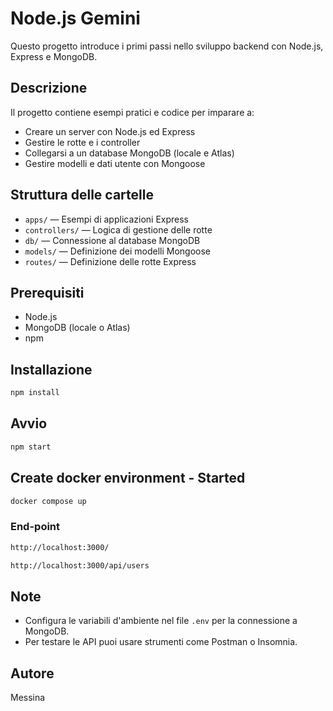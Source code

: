 # Node.js Gemini

Questo progetto introduce i primi passi nello sviluppo backend con Node.js, Express e MongoDB.

## Descrizione

Il progetto contiene esempi pratici e codice per imparare a:

- Creare un server con Node.js ed Express
- Gestire le rotte e i controller
- Collegarsi a un database MongoDB (locale e Atlas)
- Gestire modelli e dati utente con Mongoose

## Struttura delle cartelle

- `apps/` — Esempi di applicazioni Express
- `controllers/` — Logica di gestione delle rotte
- `db/` — Connessione al database MongoDB
- `models/` — Definizione dei modelli Mongoose
- `routes/` — Definizione delle rotte Express

## Prerequisiti

- Node.js
- MongoDB (locale o Atlas)
- npm

## Installazione

```sh
npm install
```

## Avvio

```sh
npm start
```

## Create docker environment - Started

```bash
docker compose up
```

### End-point

```bash
http://localhost:3000/

http://localhost:3000/api/users
```

## Note

- Configura le variabili d'ambiente nel file `.env` per la connessione a MongoDB.
- Per testare le API puoi usare strumenti come Postman o Insomnia.

## Autore

Messina
